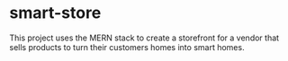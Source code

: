 # smart-store
This project uses the MERN stack to create a storefront for a vendor that sells products to turn their customers homes into smart homes.
